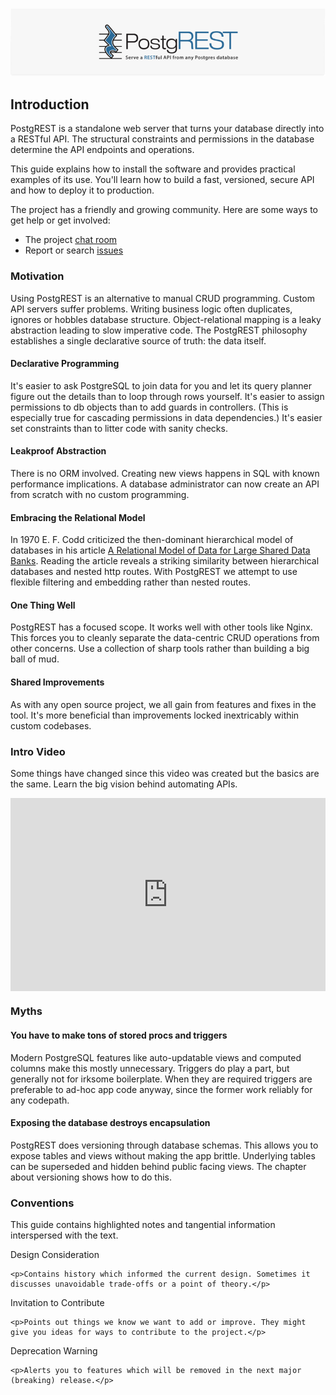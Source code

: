<style>
.videoWrapper {
  position: relative;
  padding-bottom: 56.25%; /* 16:9 */
  padding-top: 25px;
  height: 0;
}
.videoWrapper iframe {
  position: absolute;
  top: 0;
  left: 0;
  width: 100%;
  height: 100%;
}
</style>
![PostgREST logo](img/logo.png)

## Introduction

PostgREST is a standalone web server that turns your database directly into a RESTful API. The structural constraints and permissions in the database determine the API endpoints and operations.

This guide explains how to install the software and provides practical examples of its use. You'll learn how to build a fast, versioned, secure API and how to deploy it to production.

The project has a friendly and growing community. Here are some ways to get help or get involved:

* The project [chat room](https://gitter.im/begriffs/postgrest)
* Report or search [issues](https://github.com/begriffs/postgrest/issues)

### Motivation

Using PostgREST is an alternative to manual CRUD programming. Custom API servers suffer problems. Writing business logic often duplicates, ignores or hobbles database structure. Object-relational mapping is a leaky abstraction leading to slow imperative code. The PostgREST philosophy establishes a single declarative source of truth: the data itself.

#### Declarative Programming

It's easier to ask PostgreSQL to join data for you and let its query planner figure out the details than to loop through rows yourself. It's easier to assign permissions to db objects than to add guards in controllers. (This is especially true for cascading permissions in data dependencies.) It's easier set constraints than to litter code with sanity checks.

#### Leakproof Abstraction

There is no ORM involved. Creating new views happens in SQL with known performance implications. A database administrator can now create an API from scratch with no custom programming. 

#### Embracing the Relational Model

In 1970 E. F. Codd criticized the then-dominant hierarchical model of databases in his article <a href="https://www.seas.upenn.edu/~zives/03f/cis550/codd.pdf">A Relational Model of Data for Large Shared Data Banks</a>. Reading the article reveals a striking similarity between hierarchical databases and nested http routes. With PostgREST we attempt to use flexible filtering and embedding rather than nested routes.

#### One Thing Well

PostgREST has a focused scope. It works well with other tools like Nginx. This forces you to cleanly separate the data-centric CRUD operations from other concerns. Use a collection of sharp tools rather than building a big ball of mud.

#### Shared Improvements

As with any open source project, we all gain from features and fixes in the tool. It's more beneficial than improvements locked inextricably within custom codebases.

### Intro Video

Some things have changed since this video was created but the basics are the same. Learn the big vision behind automating APIs.

<div class="videoWrapper">
<iframe src="https://player.vimeo.com/video/115668217" frameborder="0" webkitallowfullscreen mozallowfullscreen allowfullscreen></iframe>
</div>

### Myths

#### You have to make tons of stored procs and triggers

Modern PostgreSQL features like auto-updatable views and computed columns make this mostly unnecessary. Triggers do play a part, but generally not for irksome boilerplate. When they are required triggers are preferable to ad-hoc app code anyway, since the former work reliably for any codepath.

#### Exposing the database destroys encapsulation

PostgREST does versioning through database schemas. This allows you to expose tables and views without making the app brittle. Underlying tables can be superseded and hidden behind public facing views. The chapter about versioning shows how to do this.

### Conventions

This guide contains highlighted notes and tangential information interspersed with the text.

<div class="admonition note">
    <p class="admonition-title">Design Consideration</p>

    <p>Contains history which informed the current design. Sometimes it discusses unavoidable trade-offs or a point of theory.</p>
</div>

<div class="admonition warning">
    <p class="admonition-title">Invitation to Contribute</p>

    <p>Points out things we know we want to add or improve. They might give you ideas for ways to contribute to the project.</p>
</div>

<div class="admonition danger">
    <p class="admonition-title">Deprecation Warning</p>

    <p>Alerts you to features which will be removed in the next major (breaking) release.</p>
</div>
